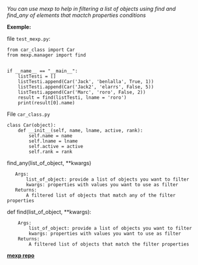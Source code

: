 *You can use mexp to help in filtering a list of objects using find and find_any of elements that mactch properties conditions*

**Exemple:**

file `test_mexp.py`:
```
from car_class import Car
from mexp.manager import find


if __name__ == "__main__":
    listTesti = []
    listTesti.append(Car('Jack', 'benlalla', True, 1))
    listTesti.append(Car('Jack2', 'elarrs', False, 5))
    listTesti.append(Car('Marc', 'roro', False, 2))
    result = find(listTesti, lname = 'roro')
    print(result[0].name)
```

File `car_class.py`
```
class Car(object):
    def __init__(self, name, lname, active, rank):
        self.name = name
        self.lname = lname
        self.active = active
        self.rank = rank
```


find_any(list_of_object, **kwargs)
 ```
    Args:
        list_of_object: provide a list of objects you want to filter
        kwargs: properties with values you want to use as filter
    Returns:
        A filtered list of objects that match any of the filter properties
```

def find(list_of_object, **kwargs):   
```
    Args:
        list_of_object: provide a list of objects you want to filter
        kwargs: properties with values you want to use as filter
    Returns:
        A filtered list of objects that match the filter properties
```
[**mexp repo**](https://github.com/IbrahimABBAS85/mexp)